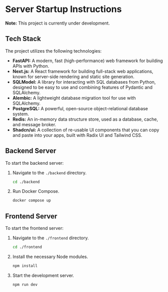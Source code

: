 # Server Startup Instructions

**Note:** This project is currently under development.

## Tech Stack

The project utilizes the following technologies:

* **FastAPI:** A modern, fast (high-performance) web framework for building APIs with Python.
* **Next.js:** A React framework for building full-stack web applications, known for server-side rendering and static site generation.
* **SQLModel:** A library for interacting with SQL databases from Python, designed to be easy to use and combining features of Pydantic and SQLAlchemy.
* **Alembic:** A lightweight database migration tool for use with SQLAlchemy.
* **PostgreSQL:** A powerful, open-source object-relational database system.
* **Redis:** An in-memory data structure store, used as a database, cache, and message broker.
* **Shadcn/ui:** A collection of re-usable UI components that you can copy and paste into your apps, built with Radix UI and Tailwind CSS.

## Backend Server

To start the backend server:

1.  Navigate to the `./backend` directory.
    ```bash
    cd ./backend
    ```
2.  Run Docker Compose.
    ```bash
    docker compose up
    ```

## Frontend Server

To start the frontend server:

1.  Navigate to the `./frontend` directory.
    ```bash
    cd ./frontend
    ```
2.  Install the necessary Node modules.
    ```bash
    npm install
    ```
3.  Start the development server.
    ```bash
    npm run dev
    ```